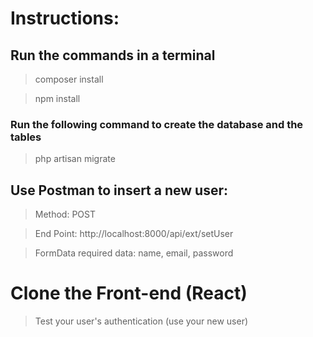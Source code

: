 # Instructions:
## Run the commands in a terminal

>composer install

>npm install
### Run the following command to create the database and the tables

>php artisan migrate

## Use Postman to insert a new user: 

>Method: POST

>End Point: http://localhost:8000/api/ext/setUser

>FormData required data: name, email, password

# Clone the Front-end (React)
>Test your user's authentication (use your new user)